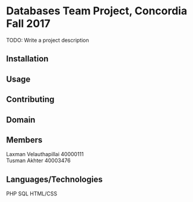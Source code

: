 # Databases Team Project, Concordia Fall 2017

TODO: Write a project description

## Installation

## Usage

## Contributing

## Domain

## Members

Laxman Velauthapillai 40000111<br>
Tusman Akhter 40003476<br>

## Languages/Technologies

PHP
SQL
HTML/CSS
